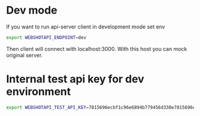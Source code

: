 # Dev mode
If you want to run api-server client in development mode set env

```sh
export WEBSHOTAPI_ENDPOINT=dev
```
Then client will connect with localhost:3000. With this host you can mock original server.


# Internal test api key for dev environment
```sh
export WEBSHOTAPI_TEST_API_KEY=7815696ecbf1c96e6894b779456d330e7815696ecbf1c96e6894b779456d330d
```

